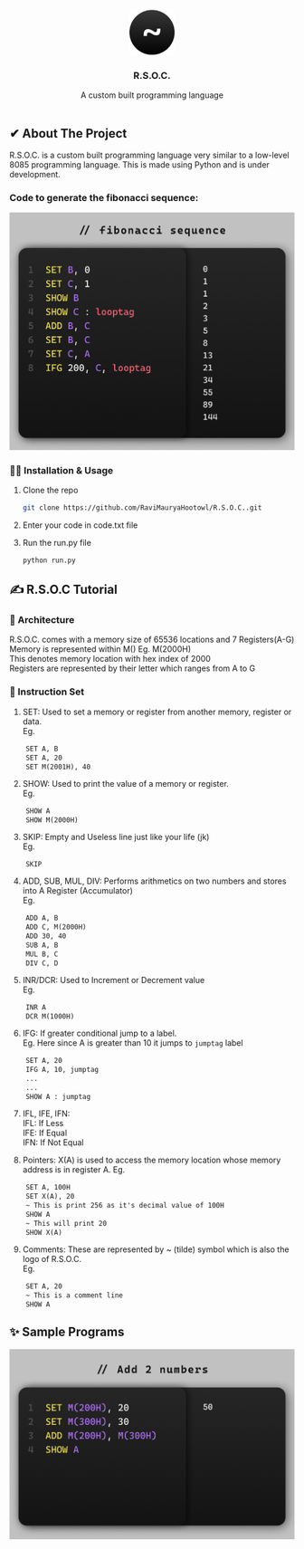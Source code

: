 
<br />
<div align="center">
  <a href="https://github.com/othneildrew/Best-README-Template">
    <img src="images/logo.png" alt="Logo" width="80" height="80">
  </a>

  <h3 align="center">R.S.O.C.</h3>

  <p align="center">
    A custom built programming language
    <br />
    <br />
  </p>
</div>


<!-- ABOUT THE PROJECT -->
## ✔ About The Project

R.S.O.C. is a custom built programming language very similar to a low-level 8085 programming language. This is made using Python and is under development.

### Code to generate the fibonacci sequence:
![Fibonacci Sequence](images/fib_code.png)


### 🏃‍♂️ Installation & Usage

1. Clone the repo
   ```sh
   git clone https://github.com/RaviMauryaHootowl/R.S.O.C..git
   ```
2. Enter your code in code.txt file
   
4. Run the run.py file
   ```sh
   python run.py
   ```

## ✍ R.S.O.C Tutorial

### 🤖 Architecture
R.S.O.C. comes with a memory size of 65536 locations and 7 Registers(A-G)  
Memory is represented within M() Eg. M(2000H)  
This denotes memory location with hex index of 2000  
Registers are represented by their letter which ranges from A to G  

### 📃 Instruction Set
1. SET: Used to set a memory or register from another memory, register or data.  
Eg.
```
    SET A, B
    SET A, 20
    SET M(2001H), 40
```

2. SHOW: Used to print the value of a memory or register.  
Eg.
```
    SHOW A
    SHOW M(2000H)
```

3. SKIP: Empty and Useless line just like your life (jk)  
Eg.
```
    SKIP
```

4. ADD, SUB, MUL, DIV: Performs arithmetics on two numbers and stores into A Register (Accumulator)  
Eg.
```
    ADD A, B
    ADD C, M(2000H)
    ADD 30, 40
    SUB A, B
    MUL B, C
    DIV C, D
```

5. INR/DCR: Used to Increment or Decrement value  
Eg.
```
    INR A
    DCR M(1000H)
```
6. IFG: If greater conditional jump to a label.  
Eg. Here since A is greater than 10 it jumps to `jumptag` label
```
    SET A, 20
    IFG A, 10, jumptag
    ...
    ...
    SHOW A : jumptag
```

7. IFL, IFE, IFN:  
IFL: If Less  
IFE: If Equal  
IFN: If Not Equal  

8. Pointers: X(A) is used to access the memory location whose memory address is in register A.
Eg. 
```
    SET A, 100H
    SET X(A), 20
    ~ This is print 256 as it's decimal value of 100H
    SHOW A
    ~ This will print 20
    SHOW X(A)
```

9. Comments: These are represented by ~ (tilde) symbol which is also the logo of R.S.O.C.  
Eg.  
```
    SET A, 20
    ~ This is a comment line
    SHOW A
```


## ✨ Sample Programs

![Add 2 numbers](images/add_num_code.png)